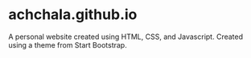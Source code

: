 # achchala.github.io
A personal website created using HTML, CSS, and Javascript. Created using a theme from Start Bootstrap.

